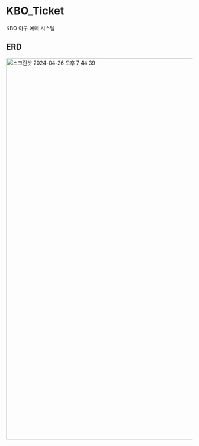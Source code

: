 # KBO_Ticket
KBO 야구 예매 시스템


## ERD
<img width="1029" alt="스크린샷 2024-04-26 오후 7 44 39" src="https://github.com/byunyourim/kboticket/assets/165003311/f9f842b1-111e-4ff4-95d1-6a47399daa7e">
